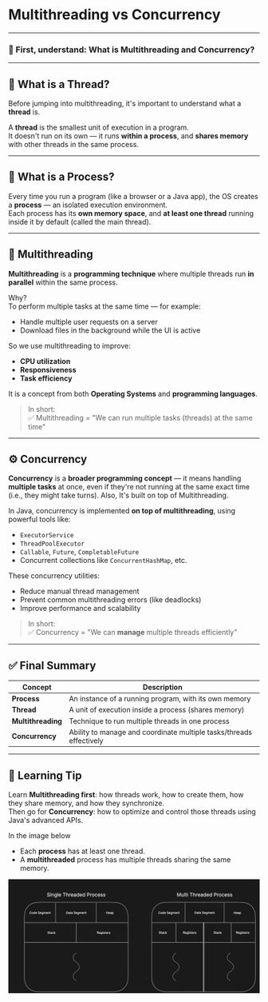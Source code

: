 # Multithreading vs Concurrency

---

### 🧠 First, understand: What is Multithreading and Concurrency?

---

## 🔹 What is a Thread?

Before jumping into multithreading, it's important to understand what a **thread** is.

A **thread** is the smallest unit of execution in a program.  
It doesn't run on its own — it runs **within a process**, and **shares memory** with other threads in the same process.

---

## 🔹 What is a Process?

Every time you run a program (like a browser or a Java app), the OS creates a **process** — an isolated execution environment.  
Each process has its **own memory space**, and **at least one thread** running inside it by default (called the main thread).

---

## 🧵 Multithreading

**Multithreading** is a **programming technique** where multiple threads run **in parallel** within the same process.

Why?  
To perform multiple tasks at the same time — for example:
- Handle multiple user requests on a server
- Download files in the background while the UI is active

So we use multithreading to improve:
- **CPU utilization**
- **Responsiveness**
- **Task efficiency**

It is a concept from both **Operating Systems** and **programming languages**.

> In short:  
> ✅ Multithreading = "We can run multiple tasks (threads) at the same time"

---

## ⚙️ Concurrency

**Concurrency** is a **broader programming concept** — it means handling **multiple tasks** at once, even if they're not running at the same exact time (i.e., they might take turns).
Also, It's built on top of Multithreading.

In Java, concurrency is implemented **on top of multithreading**, using powerful tools like:
- `ExecutorService`
- `ThreadPoolExecutor`
- `Callable`, `Future`, `CompletableFuture`
- Concurrent collections like `ConcurrentHashMap`, etc.

These concurrency utilities:
- Reduce manual thread management
- Prevent common multithreading errors (like deadlocks)
- Improve performance and scalability

> In short:  
> ✅ Concurrency = "We can **manage** multiple threads efficiently"

---

## ✅ Final Summary

| Concept        | Description |
|----------------|-------------|
| **Process**    | An instance of a running program, with its own memory |
| **Thread**     | A unit of execution inside a process (shares memory) |
| **Multithreading** | Technique to run multiple threads in one process |
| **Concurrency**    | Ability to manage and coordinate multiple tasks/threads effectively |

---

## 🧠 Learning Tip

Learn **Multithreading first**: how threads work, how to create them, how they share memory, and how they synchronize.  
Then go for **Concurrency**: how to optimize and control those threads using Java's advanced APIs.

In the image below 

- Each **process** has at least one thread.
- A **multithreaded** process has multiple threads sharing the same memory.


![img.png](img.png)



